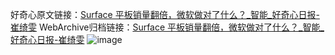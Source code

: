 好奇心原文链接：[Surface 平板销量翻倍，微软做对了什么？_智能_好奇心日报-崔绮雯](https://www.qdaily.com/articles/3056.html)
WebArchive归档链接：[Surface 平板销量翻倍，微软做对了什么？_智能_好奇心日报-崔绮雯](http://web.archive.org/web/20190623151454/https://www.qdaily.com/articles/3056.html)
![image](http://ww3.sinaimg.cn/large/007d5XDply1g3v6l24vmqj30u02oj1kx)